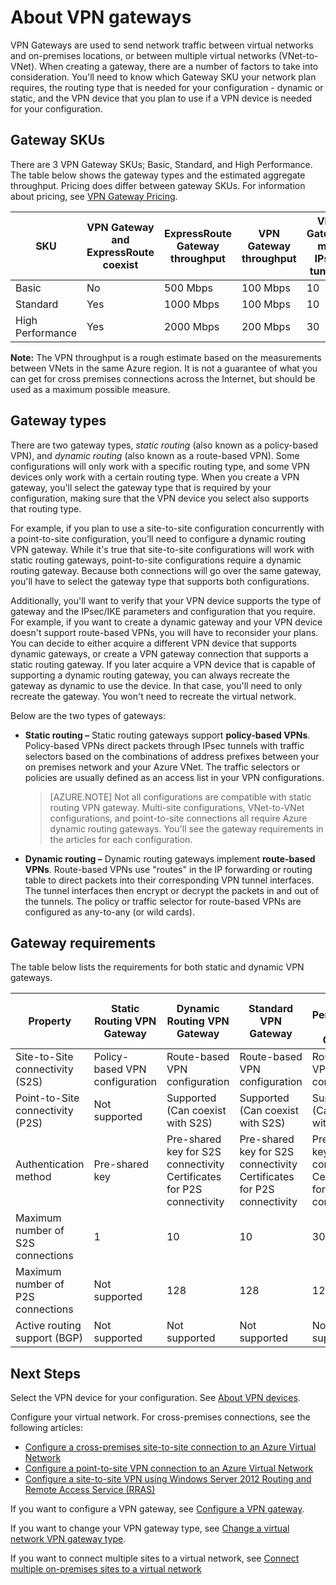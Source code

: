 <properties 
   pageTitle="About VPN Gateways for Virtual Network | Microsoft Azure"
   description="Learn about Basic, Standard, and High Performance VPN Gateway SKUs, VPN Gateway and ExpressRoute coexist, Static and Dynamic gateway routing types, and gateway requirements for virtual network connectivity."
   services="vpn-gateway"
   documentationCenter="na"
   authors="cherylmc"
   manager="adinah"
   editor="tysonn" />
<tags 
   ms.service="vpn-gateway"
   ms.devlang="na"
   ms.topic="article"
   ms.tgt_pltfrm="na"
   ms.workload="infrastructure-services"
   ms.date="06/10/2015"
   ms.author="cherylmc" />

# About VPN gateways

VPN Gateways are used to send network traffic between virtual networks and on-premises locations, or between multiple virtual networks (VNet-to-VNet). When creating a gateway, there are a number of factors to take into consideration. You'll need to know which Gateway SKU your network plan requires, the routing type that is needed for your configuration - dynamic or static, and the VPN device that you plan to use if a VPN device is needed for your configuration. 

## Gateway SKUs
There are 3 VPN Gateway SKUs; Basic, Standard, and High Performance. The table below shows the gateway types and the estimated aggregate throughput. 
Pricing does differ between gateway SKUs. For information about pricing, see [VPN Gateway Pricing](http://azure.microsoft.com/pricing/details/vpn-gateway/).

| SKU         | VPN Gateway and ExpressRoute coexist | ExpressRoute Gateway throughput | VPN Gateway throughput | VPN Gateway max IPsec tunnels |
|-------------|-----------------------------------|---------------------------------|------------------------|-------------------------------|
| Basic       | No                                | 500 Mbps                        | 100 Mbps               | 10                            |
| Standard    | Yes                               | 1000 Mbps                       | 100 Mbps               | 10                            |
| High Performance | Yes                               | 2000 Mbps                       | 200 Mbps               | 30                            |

**Note:** The VPN throughput is a rough estimate based on the measurements between VNets in the same Azure region. It is not a guarantee of what you can get for cross premises connections across the Internet, but should be used as a maximum possible measure.

## Gateway types

There are two gateway types, *static routing* (also known as a policy-based VPN), and *dynamic routing* (also known as a route-based VPN). Some configurations will only work with a specific routing type, and some VPN devices only work with a certain routing type. When you create a VPN gateway, you'll select the gateway type that is required by your configuration, making sure that the VPN device you select also supports that routing type. 

For example, if you plan to use a site-to-site configuration concurrently with a point-to-site configuration, you’ll need to configure a dynamic routing VPN gateway. While it's true that site-to-site configurations will work with static routing gateways, point-to-site configurations require a dynamic routing gateway. Because both connections will go over the same gateway, you'll have to select the gateway type that supports both configurations.

Additionally, you'll want to verify that your VPN device supports the type of gateway and the IPsec/IKE parameters and configuration that you require. For example, if you want to create a dynamic gateway and your VPN device doesn't support route-based VPNs, you will have to reconsider your plans. You can decide to either acquire a different VPN device that supports dynamic gateways, or create a VPN gateway connection that supports a static routing gateway. If you later acquire a VPN device that is capable of supporting a dynamic routing gateway, you can always recreate the gateway as dynamic to use the device. In that case, you'll need to only recreate the gateway. You won't need to recreate the virtual network.

Below are the two types of gateways:

- **Static routing –** Static routing gateways support **policy-based VPNs**. Policy-based VPNs direct packets through IPsec tunnels with traffic selectors based on the combinations of address prefixes between your on premises network and your Azure VNet. The traffic selectors or policies are usually defined as an access list in your VPN configurations.

	>[AZURE.NOTE] Not all configurations are compatible with static routing VPN gateway. Multi-site configurations, VNet-to-VNet configurations, and point-to-site connections all require Azure dynamic routing gateways. You'll see the gateway requirements in the articles for each configuration. 

- **Dynamic routing –** Dynamic routing gateways implement **route-based VPNs**. Route-based VPNs use "routes" in the IP forwarding or routing table to direct packets into their corresponding VPN tunnel interfaces. The tunnel interfaces then encrypt or decrypt the packets in and out of the tunnels. The policy or traffic selector for route-based VPNs are configured as any-to-any (or wild cards).

## Gateway requirements

The table below lists the requirements for both static and dynamic VPN gateways.


| **Property**                            | **Static Routing VPN Gateway** | **Dynamic Routing VPN Gateway**                                       | **Standard VPN Gateway**          | **High Performance VPN Gateway** |
|-----------------------------------------|--------------------------------|-----------------------------------------------------------------------|-----------------------------------|----------------------------------|
|    Site-to-Site connectivity   (S2S)    | Policy-based VPN configuration | Route-based VPN configuration                                         | Route-based VPN configuration     | Route-based VPN configuration    |
| Point-to-Site connectivity (P2S)        | Not supported                  | Supported (Can coexist with S2S)                                      | Supported (Can coexist with S2S)  | Supported (Can coexist with S2S) |
| Authentication method                   |    Pre-shared key              | Pre-shared key for S2S connectivity Certificates for P2S connectivity | Pre-shared key for S2S connectivity Certificates for P2S connectivity | Pre-shared key for S2S connectivity Certificates for P2S connectivity |
| Maximum number of S2S connections       | 1                              | 10                                                                    | 10                                | 30                               |
| Maximum number of P2S connections       | Not supported                  | 128                                                                   | 128                               | 128                              |
| Active routing support (BGP)            | Not supported                  | Not supported                                                         | Not supported                     | Not supported                    |


## Next Steps

Select the VPN device for your configuration. See [About VPN devices](http://go.microsoft.com/fwlink/p/?LinkID=615934).

Configure your virtual network. For cross-premises connections, see the following articles: 

- [Configure a cross-premises site-to-site connection to an Azure Virtual Network](vpn-gateway-site-to-site-create.md)
- [Configure a point-to-site VPN connection to an Azure Virtual Network](vpn-gateway-point-to-site-create.md)
- [Configure a site-to-site VPN using Windows Server 2012 Routing and Remote Access Service (RRAS)](https://msdn.microsoft.com/library/dn636917.aspx)

If you want to configure a VPN gateway, see [Configure a VPN gateway](http://go.microsoft.com/fwlink/p/?LinkId=615106).

If you want to change your VPN gateway type, see [Change a virtual network VPN gateway type](http://go.microsoft.com/fwlink/p/?LinkId=615109).

If you want to connect multiple sites to a virtual network, see [Connect multiple on-premises sites to a virtual network](http://go.microsoft.com/fwlink/p/?LinkID=615106)


